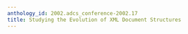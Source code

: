 ```yaml
---
anthology_id: 2002.adcs_conference-2002.17
title: Studying the Evolution of XML Document Structures
---
```

